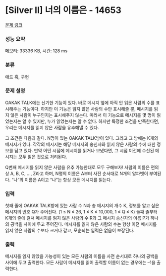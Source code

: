 # [Silver II] 너의 이름은 - 14653 

[문제 링크](https://www.acmicpc.net/problem/14653) 

### 성능 요약

메모리: 33336 KB, 시간: 128 ms

### 분류

애드 혹, 구현

### 문제 설명

<p>OAKAK TALK에는 신기한 기능이 있다. 바로 메시지 옆에 아직 안 읽은 사람의 수를 표시해주는 기능이다. 하지만 이 기능은 읽지 않은 사람의 수만 표시해줄 뿐, 메시지를 읽지 않은 사람이 누구인지는 표시해주지 않는다. 따라서 이 기능으로 메시지를 몇 명이 읽었는지는 알 수 있지만, 누가 읽었는지는 알 수 없다. 하지만 특정한 조건을 만족한다면, 우리는 메시지를 읽지 않은 사람을 유추해낼 수 있다.</p>

<p>그 조건은 다음과 같다. N명이 있는 OAKAK TALK방이 있다. 그리고 그 방에는 K개의 메시지가 있다. 각각의 메시지는 해당 메시지의 송신자와 읽지 않은 사람의 수에 대한 정보를 담고 있다. 만약 어떤 시점에 메시지를 읽거나 보냈다면, 그 시점 이전에 수신된 메시지는 모두 읽은 것으로 처리된다.</p>

<p>Q번째 메시지를 읽지 않은 사람을 유추 가능한대로 모두 구해보자! 사람의 이름은 편의상 A, B, C, …, Z라고 하며, N명의 이름은 A부터 사전 순서대로 N개의 알파벳이 부여된다. “나”의 이름은 A이고 “나”는 항상 모든 메시지를 읽는다.</p>

### 입력 

 <p>첫째 줄에 OAKAK TALK방에 있는 사람 수 N과 총 메시지의 개수 K, 정보를 알고 싶은 메시지의 번호 Q가 주어진다. (1 ≤ N ≤ 26, 1 ≤ K ≤ 10,000, 1 ≤ Q ≤ K) 둘째 줄부터 K개의 줄에 걸쳐 메시지를 읽지 않은 사람의 수 R과 그 메시지 송신자의 이름 P가 하나의 공백을 사이에 두고 주어진다. 메시지를 읽지 않은 사람의 수는 항상 이전 메시지를 읽지 않은 사람의 수보다 크거나 같고, 모순되는 입력은 없음이 보장된다.</p>

### 출력 

 <p>메시지를 읽지 않았을 가능성이 있는 모든 사람의 이름을 사전 순서대로 하나의 공백을 사이에 두고 출력한다. 모든 사람이 메시지를 읽어 출력할 이름이 없는 경우에는 –1을 출력한다.</p>

